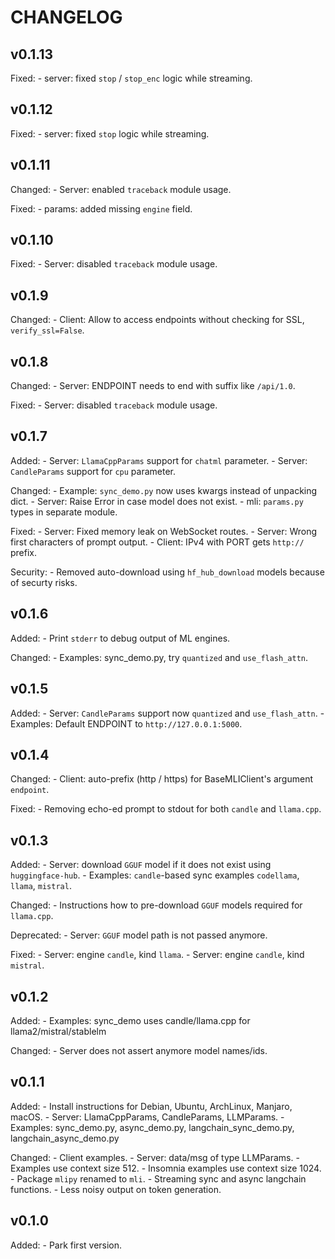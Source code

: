 # CHANGELOG

## v0.1.13

Fixed:
    - server: fixed `stop` / `stop_enc` logic while streaming.

## v0.1.12

Fixed:
    - server: fixed `stop` logic while streaming.

## v0.1.11

Changed:
    - Server: enabled `traceback` module usage.

Fixed:
    - params: added missing `engine` field.

## v0.1.10

Fixed:
    - Server: disabled `traceback` module usage.

## v0.1.9

Changed:
    - Client: Allow to access endpoints without checking for SSL, `verify_ssl=False`.

## v0.1.8

Changed:
    - Server: ENDPOINT needs to end with suffix like `/api/1.0`.

Fixed:
    - Server: disabled `traceback` module usage.

## v0.1.7

Added:
    - Server: `LlamaCppParams` support for `chatml` parameter.
    - Server: `CandleParams` support for `cpu` parameter.

Changed:
    - Example: `sync_demo.py` now uses kwargs instead of unpacking dict.
    - Server: Raise Error in case model does not exist.
    - mli: `params.py` types in separate module.

Fixed:
    - Server: Fixed memory leak on WebSocket routes.
    - Server: Wrong first characters of prompt output.
    - Client: IPv4 with PORT gets `http://` prefix.

Security:
    - Removed auto-download using `hf_hub_download` models because of securty risks.

## v0.1.6

Added:
    - Print `stderr` to debug output of ML engines.

Changed:
    - Examples: sync_demo.py, try `quantized` and `use_flash_attn`.

## v0.1.5

Added:
    - Server: `CandleParams` support now `quantized` and `use_flash_attn`.
    - Examples: Default ENDPOINT to `http://127.0.0.1:5000`.

## v0.1.4

Changed:
    - Client: auto-prefix (http / https) for BaseMLIClient's argument `endpoint`.

Fixed:
    - Removing echo-ed prompt to stdout for both `candle` and `llama.cpp`.

## v0.1.3

Added:
    - Server: download `GGUF` model if it does not exist using `huggingface-hub`.
    - Examples: `candle`-based sync examples `codellama`, `llama`, `mistral`.

Changed:
    - Instructions how to pre-download `GGUF` models required for `llama.cpp`.

Deprecated:
    - Server: `GGUF` model path is not passed anymore.

Fixed:
    - Server: engine `candle`, kind `llama`.
    - Server: engine `candle`, kind `mistral`.

## v0.1.2

Added:
    - Examples: sync_demo uses candle/llama.cpp for llama2/mistral/stablelm

Changed:
    - Server does not assert anymore model names/ids.

## v0.1.1

Added:
    - Install instructions for Debian, Ubuntu, ArchLinux, Manjaro, macOS.
    - Server: LlamaCppParams, CandleParams, LLMParams.
    - Examples: sync_demo.py, async_demo.py, langchain_sync_demo.py, langchain_async_demo.py

Changed:
    - Client examples.
    - Server: data/msg of type LLMParams.
    - Examples use context size 512.
    - Insomnia examples use context size 1024.
    - Package `mlipy` renamed to `mli`.
    - Streaming sync and async langchain functions.
    - Less noisy output on token generation.

## v0.1.0

Added:
    - Park first version.